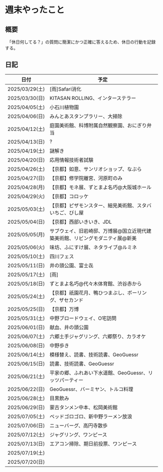 # 週末やったこと

## 概要

　「休日何してる？」の質問に簡潔にかつ正確に答えるため、休日の行動を記録する。

## 日記

| 日付 | 予定 |
|---|---|
| 2025/03/29(土) | [雨]Safari消化 |
| 2025/03/30(日) | KITASAN ROLLING、インターステラー|
| 2025/04/05(土) | 小石川植物園 |
| 2025/04/06(日) | みんとあスタンプラリー、大掃除 |
| 2025/04/12(土) | 庭園美術館、科博附属自然観察園、おにぎり弁当 |
| 2025/04/13(日) | ? |
| 2025/04/19(土) | 謎解き |
| 2025/04/20(日) | 応用情報技術者試験 |
| 2025/04/26(土) | 【京都】如意、サンリオショップ、なぶら |
| 2025/04/27(日) | 【京都】修学院離宮、河原町のみ |
| 2025/04/28(月) | 【京都】モネ展、ずとまよ名巧@大阪城ホール |
| 2025/04/29(火) | 【京都】コロッケ |
| 2025/05/03(土) | 【京都】ピザモンスター、細見美術館、スタバいちご、びし屋 |
| 2025/05/04(日) | 【京都】西部いきいき、JDL |
| 2025/05/05(月) | サブウェイ、旧岩崎邸、万博展@国立近現代建築美術館、リビングモダニティ展@新美 |
| 2025/05/06(火) | 味坊、ふにすけ展、ネタライブ@ルミネ |
| 2025/05/10(土) | 四川フェス |
| 2025/05/11(日) | 井の頭公園、富士㐂 |
| 2025/05/17(土) | [雨] |
| 2025/05/18(日) | ずとまよ名巧@代々木体育館、渋谷赤から |
| 2025/05/24(土) | 【京都】祇園花月、鴨ひつまぶし、ボーリング、ザセカンド |
| 2025/05/25(日) | 【京都】万博 |
| 2025/05/31(土) | 中野ブロードウェイ、O宅訪問 |
| 2025/06/01(日) | 献血、井の頭公園 |
| 2025/06/07(土) | 六郷土手ジャグリング、六郷祭り、カラオケ |
| 2025/06/08(日) | 中野歩き |
| 2025/06/14(土) | 模様替え、読書、技術読書、GeoGuessr |
| 2025/06/15(日) | 読書、技術読書、GeoGuessr |
| 2025/06/21(土) | 平家の郷、ふれあい下水道館、GeoGuessr、リッツパーティー |
| 2025/06/22(日) | GeoGuessr、バーミヤン、トルコ料理 |
| 2025/06/28(土) | 目黒飲み |
| 2025/06/29(日) | 蒙古タンメン中本、松岡美術館 |
| 2025/07/05(土) | ベッドゴロゴロ、新中野ラーメン放浪 |
| 2025/07/06(日) | ニューバーグ、高円寺散歩 |
| 2025/07/12(土) | ジャグリング、ワンピース |
| 2025/07/13(日) | エアコン掃除、期日前投票、ワンピース |
| 2025/07/19(土) | |
| 2025/07/20(日) | |
